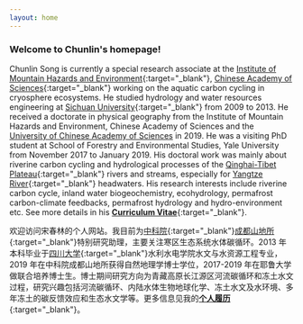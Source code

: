 ```yaml
---
layout: home
---
```


### Welcome to Chunlin's homepage!

Chunlin Song is currently a special research associate at the [Institute of Mountain Hazards and Environment](http://english.imde.cas.cn/){:target="_blank"}, [Chinese Academy of Sciences](http://english.cas.cn/){:target="_blank"} working on the aquatic carbon cycling in cryosphere ecosystems. He studied hydrology and water resources engineering at [Sichuan University](http://en.scu.edu.cn/){:target="_blank"} from 2009 to 2013. He received a doctorate in physical geography from the Institute of Mountain Hazards and Environment, Chinese Academy of Sciences and the [University of Chinese Academy of Sciences](http://english.ucas.ac.cn/) in 2019. He was a visiting PhD student at School of Forestry and Environmental Studies, Yale University from November 2017 to January 2019. His doctoral work was mainly about riverine carbon cycling and hydrological processes of the [Qinghai-Tibet Plateau](https://en.wikipedia.org/wiki/Tibetan_Plateau){:target="_blank"} rivers and streams, especially for [Yangtze River](https://en.wikipedia.org/wiki/Yangtze){:target="_blank"} headwaters. His research interests include riverine carbon cycle, inland water biogeochemistry, ecohydrology, permafrost carbon-climate feedbacks, permafrost hydrology and hydro-environment etc. See more details in his [**Curriculum Vitae**](https://songchunlin.net/files/others/songchunlin_cv.pdf){:target="_blank"}.

欢迎访问宋春林的个人网站。我目前为[中科院](http://www.cas.cn/){:target="_blank"}[成都山地所](http://www.imde.ac.cn/){:target="_blank"}特别研究助理，主要关注寒区生态系统水体碳循环。2013 年本科毕业于[四川大学](http://www.scu.edu.cn/){:target="_blank"}水利水电学院水文与水资源工程专业，2019 年在中科院成都山地所获得自然地理学博士学位，2017-2019 年在耶鲁大学做联合培养博士生。博士期间研究方向为青藏高原长江源区河流碳循环和冻土水文过程，研究兴趣包括河流碳循环、内陆水体生物地球化学、冻土水文及水环境、多年冻土的碳反馈效应和生态水文学等。更多信息见我的[**个人履历**](https://songchunlin.net/files/others/songchunlin_cv_cn.pdf){:target="_blank"}。